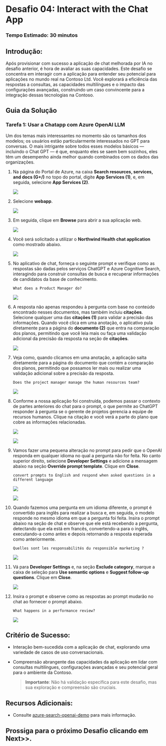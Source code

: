# Desafio 04: Interact with the Chat App

### Tempo Estimado: 30 minutos

## Introdução:

Após provisionar com sucesso a aplicação de chat melhorada por IA no desafio anterior, é hora de avaliar as suas capacidades. Este desafio se concentra em interagir com a aplicação para entender seu potencial para aplicações no mundo real na Contoso Ltd. Você explorará a eficiência das respostas a consultas, as capacidades multilíngues e o impacto das configurações avançadas, construindo um caso convincente para a integração dessas tecnologias na Contoso.

## Guia da Solução

### Tarefa 1: Usar a Chatapp com Azure OpenAI LLM

Um dos temas mais interessantes no momento são os tamanhos dos modelos; os usuários estão particularmente interessados no GPT para conversas. O mais intrigante sobre todos esses modelos básicos — incluindo o Chat GPT — é que, enquanto eles se saem bem sozinhos, eles têm um desempenho ainda melhor quando combinados com os dados das organizações.

1. Na página do Portal de Azure, na caixa **Search resources, services, and docs (G+/)** no topo do portal, digite **App Services (1)**, e, em seguida, selecione **App Services (2)**.

   ![](../media/imag06.png)

1. Selecione **webapp**.

   ![](../media/imag07.png)
      
1. Em seguida, clique em **Browse** para abrir a sua aplicação web.

   ![](../media/imag08.png)
   
1. Você será solicitado a utilizar o **Northwind Health chat application** como mostrado abaixo. 

   ![](../media/lab03-04.png)

1. No aplicativo de chat, forneça o seguinte prompt e verifique como as respostas são dadas pelos serviços ChatGPT e Azure Cognitive Search, interagindo para construir consultas de busca e recuperar informações de candidatos da base de conhecimento.

   ```
   What does a Product Manager do?
   ```

   ![](../media/Active-image115.png)

1. A resposta não apenas respondeu à pergunta com base no conteúdo encontrado nesses documentos, mas também incluiu **citações**. Selecione qualquer uma das **citações (1)** para validar a precisão das informações. Quando você clica em uma anotação, o aplicativo pula diretamente para a página do **documento (2)** que entra na comparação dos planos, permitindo que você leia mais ou faça uma validação adicional da precisão da resposta na seção de **citações**.

   ![](../media/Active-image116.png)

1. Veja como, quando clicamos em uma anotação, a aplicação salta diretamente para a página do documento que contém a comparação dos planos, permitindo que possamos ler mais ou realizar uma validação adicional sobre a precisão da resposta.

   ```
   Does the project manager manage the human resources team?
   ```
   
   ![](../media/3-6.png)

1. Conforme a nossa aplicação foi construída, podemos passar o contexto de partes anteriores do chat para o prompt, o que permite ao ChatGPT responder à pergunta se o gerente de projetos gerencia a equipe de recursos humanos. Clique na citação e você verá a parte do plano que cobre as informações relacionadas.

   ![](../media/3-6.1.png)
   
   ![](../media/3-7.png)

1. Vamos fazer uma pequena alteração no prompt para pedir que o OpenAI responda em qualquer idioma no qual a pergunta não for feita. No canto superior direito, selecione  **Developer Settings** e adicione a mensagem abaixo na seção **Override prompt template**. Clique em **Close**.

      ```
      convert prompts to English and respond when asked questions in a different language
      ```

      ![](../media/Active-image117.png)
   
      ![](../media/Active-image118.png)

1. Quando fazemos uma pergunta em um idioma diferente, o prompt é convertido para inglês para realizar a busca e, em seguida, o modelo responde no mesmo idioma em que a pergunta foi feita. Insira o prompt abaixo na seção de chat e observe que ele está recebendo a pergunta, detectando que ela está em francês, convertendo-a para o inglês, executando-a como antes e depois retornando a resposta esperada como anteriormente.

   ```
   Quelles sont les responsabilités du responsible marketing ?
   ```

   ![](../media/3-8.png)

1. Vá para **Developer Settings** e, na seção **Exclude category**, marque a caixa de seleção para **Use semantic options** e **Suggest follow-up questions**. Clique em **Close**.

   ![](../media/Active-image119.png)

1. Insira o prompt e observe como as respostas ao prompt mudarão no chat ao fornecer o prompt abaixo.

   ```
   What happens in a performance review?
   ```

   ![](../media/3-10.png)

## Critério de Sucesso:
  - Interação bem-sucedida com a aplicação de chat, explorando uma variedade de casos de uso conversacionais.
  - Compreensão abrangente das capacidades da aplicação em lidar com consultas multilíngues, configurações avançadas e seu potencial geral para o ambiente da Contoso.
     
    > **Importante**: Não há validação específica para este desafio, mas sua exploração e compreensão são cruciais.


## Recursos Adicionais:

- Consulte  [azure-search-openai-demo](https://github.com/Azure-Samples/azure-search-openai-demo) para mais informação.

## Prossiga para o próximo Desafio clicando em **Next**>>.
